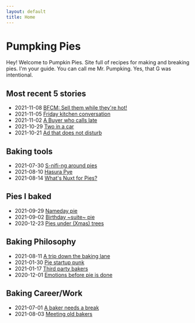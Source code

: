 ```yaml
---
layout: default
title: Home 
---
```

# Pumpking Pies

Hey! Welcome to Pumpkin Pies. Site full of recipes for making and breaking pies.
I'm your guide. You can call me Mr. Pumpking. Yes, that G was intentional.


## Most recent 5 stories

- 2021-11-08 [BFCM: Sell them while they're hot!](posts/2021/11/08-bfcm-sell-them-while-theyre-hot)
- 2021-11-05 [Friday kitchen conversation](posts/2021/11/05-friday-kitchen-conversation)
- 2021-11-02 [A Buyer who calls late](posts/2021/11/02-buyer-who-calls-late)
- 2021-10-29 [Two in a car](posts/2021/10/29-wo-in-a-car)
- 2021-10-21 [Ad that does not disturb](posts/2021/10/21-ad-that-does-not-disturb)

## Baking tools

 - 2021-07-30 [S-nifi-ng around pies](2021/07/30/snifing-around-pies)
 - 2021-08-10 [Hasura Pye](2021/08/10-hasura-pye)
 - 2021-08-14 [What's Nuxt for Pies?](2021/08/14-whats-nuxt-for-pies)
 

## Pies I baked

 - 2021-09-29 [Nameday pie](posts/2021/09/29-Nameday-pie)
 - 2021-09-02 [Birthday ~suite~ pie](posts/2021/09/02-Birthday-pie)
 - 2020-12-23 [Pies under (Xmas) trees](posts/2021/09/23-Pies-under-Xmas-trees)

## Baking Philosophy

 - 2021-08-11 [A trip down the baking lane](posts/2021/08/11-trip-down-the-baking-lane)
 - 2021-01-30 [Pie startup punk](posts/2021/01/30-pie-startup-punk)
 - 2021-01-17 [Third party bakers](posts/2021/01/17-third-party-bakers)
 - 2020-12-01 [Emotions before pie is done](posts/2020/12/01-emotions-before-pie-is-done)
 
 

## Baking Career/Work
- 2021-07-01 [A baker needs a break](posts/2021/07/01-baker-needs-a-break)
- 2021-08-03 [Meeting old bakers]([posts/2021/08/03-meeting-old-bakers])

